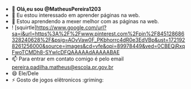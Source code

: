- 👋 **Olá,eu sou @MatheusPereira1203**
- 👀 Eu estou interessado em aprender páginas na web.
- 🌱 Estou aprendendo a mexer melhor com as páginas na web.
-  ! [squirtle]https://www.google.com/url?sa=i&url=https%3A%2F%2Fwww.pinterest.com%2Fpin%2F845128686328240628%2F&psig=AOvVaw0F_PKbhorrc4dR0e3EdVBp&ust=1721928261256000&source=images&cd=vfe&opi=89978449&ved=0CBEQjRxqFwoTCMDh8-SYwIcDFQAAAAAdAAAAABAE
- 📫 Para entrar em contato comigo é pelo email pereira.padilha.matheus@escola.pr.gov.br
- 😄 Ele/Dele
- ⚡ Gosto de jogos elêtronicos :griming:

<!---
MatheusPereira1203/MatheusPereira1203 is a ✨ special ✨ repository because its `README.md` (this file) appears on your GitHub profile.
You can click the Preview link to take a look at your changes.
--->
